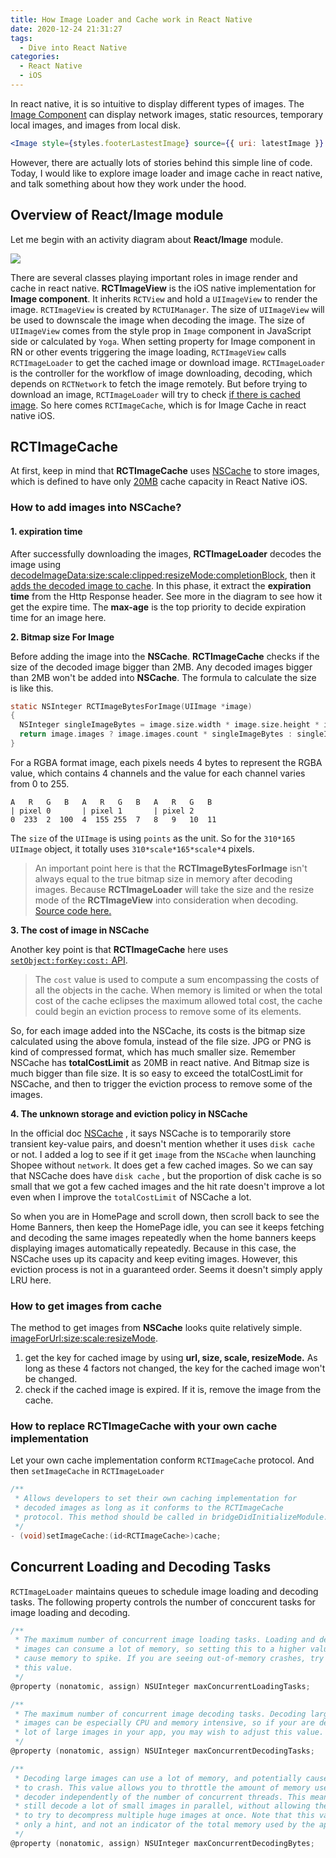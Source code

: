 ```yaml
---
title: How Image Loader and Cache work in React Native
date: 2020-12-24 21:31:27
tags:
  - Dive into React Native
categories: 
  - React Native
  - iOS
---
```


 In react native, it is so intuitive to display different types of images. The [Image Component](https://reactnative.dev/docs/image) can display network images, static resources, temporary local images, and images from local disk. 

```jsx
<Image style={styles.footerLastestImage} source={{ uri: latestImage }} />
```

However, there are actually lots of stories behind this simple line of code.
Today, I would like to explore image loader and image cache in react native, and talk something about how they work under the hood.

## Overview of React/Image module

Let me begin with an activity diagram about **React/Image** module.

![](ActivityReactNative.jpg)

There are several classes playing important roles in image render and cache in react native. **RCTImageView** is the iOS native implementation for **Image component**. It inherits `RCTView` and hold a `UIImageView` to render the image. `RCTImageView` is created by `RCTUIManager`. The size of `UIImageView` will be used to downscale the image when decoding the image. The size of `UIImageView` comes from the style prop in `Image` component in JavaScript side or calculated by `Yoga`. When setting property for Image component in RN or other events triggering the image loading, `RCTImageView` calls `RCTImageLoader` to get the cached image or download image. `RCTImageLoader` is the controller for the workflow of image downloading, decoding, which depends on `RCTNetwork` to fetch the image remotely. But before trying to download an image, `RCTImageLoader` will try to check [if there is cached image](https://github.com/facebook/react-native/blob/1ee406b9ccbecc52dff3e77d65c6d9b4837e6dab/Libraries/Image/RCTImageLoader.mm#L606). So here comes `RCTImageCache`, which is for Image Cache in react native iOS. 

## **RCTImageCache**

At first, keep in mind that **RCTImageCache** uses [NSCache](https://developer.apple.com/documentation/foundation/nscache) to store images, which is defined to have only [20MB](https://github.com/facebook/react-native/blob/00456211e591930f28a08356141fc8bec52fe3e5/Libraries/Image/RCTImageCache.m#L41) cache capacity in React Native iOS.

### How to add images into NSCache? 

#### 1. expiration time 

After successfully downloading the images, **RCTImageLoader** decodes the image using [decodeImageData:size:scale:clipped:resizeMode:completionBlock](https://github.com/facebook/react-native/blob/9500eb8867d25896b1611903a64fac8d81984bf6/Libraries/Image/RCTImageLoader.mm#L935), then it [adds the decoded image to cache](https://github.com/facebook/react-native/blob/00456211e591930f28a08356141fc8bec52fe3e5/Libraries/Image/RCTImageLoader.mm#L806). In this phase, it extract the **expiration time** from the Http Response header. See more in the diagram to see how it get the expire time. The **max-age** is the top priority to decide expiration time for an image here. 

**2. Bitmap size For Image**

Before adding the image into the **NSCache**. **RCTImageCache** checks if the size of the decoded image bigger than 2MB. Any decoded images bigger than 2MB won't be added into **NSCache**. The formula to calculate the size is like this. 

```objective-c
static NSInteger RCTImageBytesForImage(UIImage *image)
{
  NSInteger singleImageBytes = image.size.width * image.size.height * image.scale * image.scale * 4;
  return image.images ? image.images.count * singleImageBytes : singleImageBytes;
}
```

For a RGBA format image, each pixels needs 4 bytes to represent the RGBA value, which contains 4 channels and the value for each channel varies from 0 to 255.

```
A   R   G   B   A   R   G   B   A   R   G   B  
| pixel 0       | pixel 1       | pixel 2  
0  233  2  100  4  155 255  7   8   9   10  11
```

The `size` of the `UIImage` is using `points` as the unit. So for the `310*165` `UIImage` object, it totally uses `310*scale*165*scale*4` pixels. 

> An important point here is that the **RCTImageBytesForImage** isn't always equal to the true bitmap size in memory after decoding images. Because **RCTImageLoader** will take the size and the resize mode of the **RCTImageView** into consideration when decoding. [Source code here.](https://github.com/facebook/react-native/blob/00456211e591930f28a08356141fc8bec52fe3e5/Libraries/Image/RCTImageUtils.m#L256)



**3. The cost of image in NSCache**

Another key point is that **RCTImageCache** here uses [`setObject:forKey:cost:` API](https://developer.apple.com/documentation/foundation/nscache/1416399-setobject?language=objc). 

> The `cost` value is used to compute a sum encompassing the costs of all the objects in the cache. When memory is limited or when the total cost of the cache eclipses the maximum allowed total cost, the cache could begin an eviction process to remove some of its elements.

So, for each image added into the NSCache, its costs is the bitmap size calculated using the above fomula, instead of the file size. JPG or PNG is kind of compressed format, which has much smaller size. Remember NSCache has **totalCostLimit** as 20MB in react native.  And Bitmap size is much bigger than file size. It is so easy to exceed the totalCostLimit for NSCache, and then to trigger the eviction process to remove some of the images. 



**4. The unknown storage and eviction policy in NSCache** 

In the official doc  [NSCache](https://developer.apple.com/documentation/foundation/nscache) , it says NSCache is to temporarily store transient key-value pairs, and doesn't mention whether it uses `disk cache` or not. I added a log to see if it get `image` from the `NSCache` when launching Shopee without `network`. It does get a few cached images. So we can say that NSCache does have `disk cache` , but the proportion of disk cache is so small that we got a few cached images and the hit rate doesn't improve a lot even when I improve the `totalCostLimit` of NSCache a lot. 

So when you are in HomePage and scroll down, then scroll back to see the Home Banners, then keep the HomePage idle, you can see it keeps fetching and decoding the same images repeatedly when the home banners keeps displaying images automatically repeatedly. Because in this case, the NSCache uses up its capacity and keep eviting images. However, this eviction process is not in a guaranteed order. Seems it doesn't simply apply LRU here. 



### How to get images from cache

The method to get images from **NSCache** looks quite relatively simple. [ imageForUrl:size:scale:resizeMode](https://github.com/facebook/react-native/blob/00456211e591930f28a08356141fc8bec52fe3e5/Libraries/Image/RCTImageCache.m#L79). 

1. get the key for cached image by using **url, size, scale, resizeMode.** As long as these 4 factors not changed, the key for the cached image won't be changed. 
2. check if the cached image is expired. If it is, remove the image from the cache. 

### How to replace RCTImageCache with your own cache implementation

Let your own cache implementation conform `RCTImageCache` protocol. And then `setImageCache` in `RCTImageLoader` 

```objective-c
/**
 * Allows developers to set their own caching implementation for
 * decoded images as long as it conforms to the RCTImageCache
 * protocol. This method should be called in bridgeDidInitializeModule.
 */
- (void)setImageCache:(id<RCTImageCache>)cache;
```



## Concurrent Loading and Decoding Tasks 

`RCTImageLoader` maintains queues to schedule image loading and decoding tasks.  The following property controls the number of conccurent tasks for image loading and decoding. 



```objective-c
/**
 * The maximum number of concurrent image loading tasks. Loading and decoding
 * images can consume a lot of memory, so setting this to a higher value may
 * cause memory to spike. If you are seeing out-of-memory crashes, try reducing
 * this value.
 */
@property (nonatomic, assign) NSUInteger maxConcurrentLoadingTasks;

/**
 * The maximum number of concurrent image decoding tasks. Decoding large
 * images can be especially CPU and memory intensive, so if your are decoding a
 * lot of large images in your app, you may wish to adjust this value.
 */
@property (nonatomic, assign) NSUInteger maxConcurrentDecodingTasks;

/**
 * Decoding large images can use a lot of memory, and potentially cause the app
 * to crash. This value allows you to throttle the amount of memory used by the
 * decoder independently of the number of concurrent threads. This means you can
 * still decode a lot of small images in parallel, without allowing the decoder
 * to try to decompress multiple huge images at once. Note that this value is
 * only a hint, and not an indicator of the total memory used by the app.
 */
@property (nonatomic, assign) NSUInteger maxConcurrentDecodingBytes;
```


